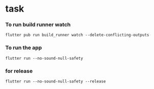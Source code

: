 # task


### To run build runner watch
```
flutter pub run build_runner watch --delete-conflicting-outputs 
```
### To run the app
```
flutter run --no-sound-null-safety
```

### for release
```
flutter run --no-sound-null-safety --release
```